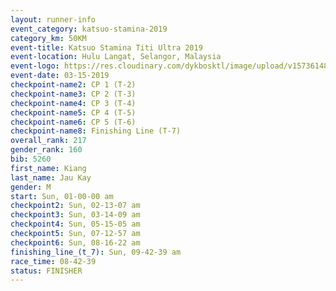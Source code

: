 ```yaml
---
layout: runner-info 
event_category: katsuo-stamina-2019 
category_km: 50KM 
event-title: Katsuo Stamina Titi Ultra 2019 
event-location: Hulu Langat, Selangor, Malaysia 
event-logo: https://res.cloudinary.com/dykbosktl/image/upload/v1573614825/Logo/Logo_p7ft6n.png
event-date: 03-15-2019 
checkpoint-name2: CP 1 (T-2) 
checkpoint-name3: CP 2 (T-3) 
checkpoint-name4: CP 3 (T-4) 
checkpoint-name5: CP 4 (T-5) 
checkpoint-name6: CP 5 (T-6) 
checkpoint-name8: Finishing Line (T-7) 
overall_rank: 217
gender_rank: 160
bib: 5260
first_name: Kiang
last_name: Jau Kay
gender: M
start: Sun, 01-00-00 am
checkpoint2: Sun, 02-13-07 am
checkpoint3: Sun, 03-14-09 am
checkpoint4: Sun, 05-15-05 am
checkpoint5: Sun, 07-12-57 am
checkpoint6: Sun, 08-16-22 am
finishing_line_(t_7): Sun, 09-42-39 am
race_time: 08-42-39
status: FINISHER
---
```

